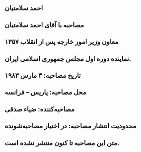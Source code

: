 ## احمد سلامتیان
## مصاحبه با آقای احمد سلامتیان
## معاون وزیر امور خارجه پس از انقلاب ۱۳۵۷
## نماینده دوره اول مجلس جمهوری اسلامی ایران.
## تاریخ مصاحبه: ۳ مارس ۱۹۸۳
## محل مصاحبه: پاریس – فرانسه
## مصاحبه‌کننده: ضیاء صدقی
## محدودیت انتشار مصاحبه: در اختیار مصاحبه‌شونده
## متن این مصاحبه تا کنون منتشر نشده است.
